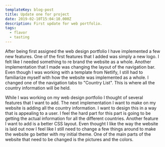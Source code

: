 ```yaml
---
templateKey: blog-post
title: Update one for project
date: 2019-02-10T15:04:10.000Z
description: First update for web portfolio.
tags:
  - flavor
  - tasting
---
```


After being first assigned the web design portfolio I have implemented a few
new features. One of the first features that I added was simply a new logo. I
felt like I needed something to re brand the website as a whole. Another implementation
that I made was changing the layout of the navigation bar. Even though I was working
with a template from Netlify, I still had to familiarize myself with how the website
was implemented as a whole. I changed one of the navigation tabs to "Country List".
This is where all the country information will be held.

While I was working on my web design portfolio I thought of several features that
I want to add. The next implementation I want to make on my website is adding
all the country information. I want to design this in a way that is appealing to
a user. I feel the hard part for this part is going to be getting the actual
information for all the different countries. Another feature I want to add is
a better CSS layout. Even thought I like the way the website is  laid out now
I feel like I still need to change a few things around to make the website go
better with my initial theme. One of the main parts of the website that need to
be changed is the pictures and the colors.
